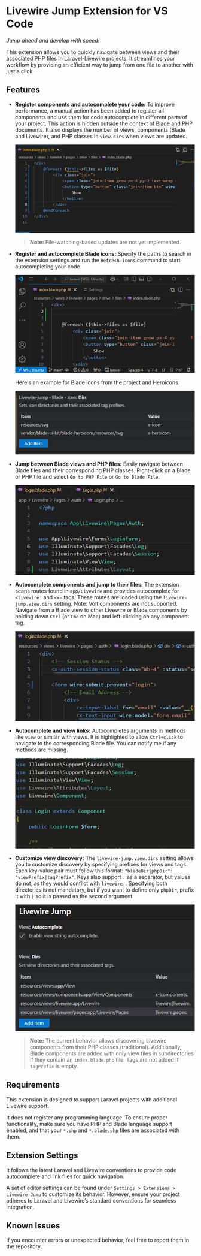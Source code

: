 # Livewire Jump Extension for VS Code

*Jump ahead and develop with speed!*

This extension allows you to quickly navigate between views and their associated PHP files in Laravel-Livewire projects. It streamlines your workflow by providing an efficient way to jump from one file to another with just a click.

## Features

- **Register components and autocomplete your code:** To improve performance, a manual action has been added to register all components and use them for code autocomplete in different parts of your project. This action is hidden outside the context of Blade and PHP documents. It also displays the number of views, components (Blade and Livewire), and PHP classes in `view.dirs` when views are updated.

    ![Refresh Views](https://github.com/pizcadesaber/vscode-livewire-jump/raw/HEAD/docs/images/refresh-views.gif)

    > **Note:** File-watching-based updates are not yet implemented.

- **Register and autocomplete Blade icons:** Specify the paths to search in the extension settings and run the `Refresh icons` command to start autocompleting your code.

    ![Autocomplete Blade icons](https://github.com/pizcadesaber/vscode-livewire-jump/raw/HEAD/docs/images/blade-icon-completion.gif)

    Here's an example for Blade icons from the project and Heroicons.

    ![Blade icons settings](https://github.com/pizcadesaber/vscode-livewire-jump/raw/HEAD/docs/images/blade-icon-settings.jpg)

- **Jump between Blade views and PHP files:** Easily navigate between Blade files and their corresponding PHP classes. Right-click on a Blade or PHP file and select `Go to PHP File` or `Go to Blade File`.

    ![Go to PHP Class and View](https://github.com/pizcadesaber/vscode-livewire-jump/raw/HEAD/docs/images/view-class.gif)

- **Autocomplete components and jump to their files:** The extension scans routes found in `app/Livewire` and provides autocomplete for `<livewire:` and `<x-` tags. These routes are loaded using the `livewire-jump.view.dirs` setting. Note: Volt components are not supported. Navigate from a Blade view to other Livewire or Blade components by holding down `Ctrl` (or `Cmd` on Mac) and left-clicking on any component tag.

    ![Go to Component Views](https://github.com/pizcadesaber/vscode-livewire-jump/raw/HEAD/docs/images/blade-links.gif)

- **Autocomplete and view links:** Autocompletes arguments in methods like `view` or similar with views. It is highlighted to allow `Ctrl+click` to navigate to the corresponding Blade file. You can notify me if any methods are missing.

    ![View String](https://github.com/pizcadesaber/vscode-livewire-jump/raw/HEAD/docs/images/view-string.gif)

- **Customize view discovery:** The `livewire-jump.view.dirs` setting allows you to customize discovery by specifying prefixes for views and tags. Each key-value pair must follow this format: `"bladeDir|phpDir": "viewPrefix|tagPrefix"`. Keys also support `:` as a separator, but values do not, as they would conflict with `livewire:`. Specifying both directories is not mandatory, but if you want to define only `phpDir`, prefix it with `|` so it is passed as the second argument.

    ![View Discovery](https://github.com/pizcadesaber/vscode-livewire-jump/raw/HEAD/docs/images/view-discovery.jpg)

    > **Note:** The current behavior allows discovering Livewire components from their PHP classes (traditional). Additionally, Blade components are added with only view files in subdirectories if they contain an `index.blade.php` file. Tags are not added if `tagPrefix` is empty.

## Requirements

This extension is designed to support Laravel projects with additional Livewire support.

It does not register any programming language. To ensure proper functionality, make sure you have PHP and Blade language support enabled, and that your `*.php` and `*.blade.php` files are associated with them.

## Extension Settings

It follows the latest Laravel and Livewire conventions to provide code autocomplete and link files for quick navigation.

A set of editor settings can be found under `Settings > Extensions > Livewire Jump` to customize its behavior. However, ensure your project adheres to Laravel and Livewire’s standard conventions for seamless integration.

## Known Issues

If you encounter errors or unexpected behavior, feel free to report them in the repository.